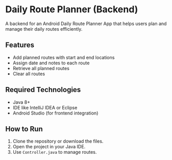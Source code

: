 # Daily Route Planner (Backend)

A backend for an Android Daily Route Planner App that helps users plan and manage their daily routes efficiently.

## Features
- Add planned routes with start and end locations
- Assign date and notes to each route
- Retrieve all planned routes
- Clear all routes

## Required Technologies
- Java 8+
- IDE like IntelliJ IDEA or Eclipse
- Android Studio (for frontend integration)

## How to Run
1. Clone the repository or download the files.
2. Open the project in your Java IDE.
3. Use `Controller.java` to manage routes.
